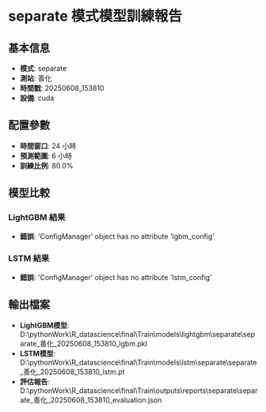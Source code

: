 
# separate 模式模型訓練報告

## 基本信息
- **模式**: separate
- **測站**: 善化
- **時間戳**: 20250608_153810
- **設備**: cuda

## 配置參數
- **時間窗口**: 24 小時
- **預測範圍**: 6 小時
- **訓練比例**: 80.0%

## 模型比較

### LightGBM 結果

- **錯誤**: 'ConfigManager' object has no attribute 'lgbm_config'

### LSTM 結果

- **錯誤**: 'ConfigManager' object has no attribute 'lstm_config'


## 輸出檔案
- **LightGBM模型**: D:\pythonWork\R_datascience\final\Train\models\lightgbm\separate\separate_善化_20250608_153810_lgbm.pkl
- **LSTM模型**: D:\pythonWork\R_datascience\final\Train\models\lstm\separate\separate_善化_20250608_153810_lstm.pt
- **評估報告**: D:\pythonWork\R_datascience\final\Train\outputs\reports\separate\separate_善化_20250608_153810_evaluation.json

